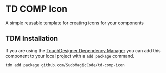 # TD COMP Icon

A simple reusable template for creating icons for your components

## TDM Installation
If you are using the [TouchDesigner Dependency Manager](https://github.com/SudoMagicCode/TouchDesigner-Dependency-Manager) you can add this component to your local project with a `add package` command.
```shell
tdm add package github.com/SudoMagicCode/td-comp-icon
``` 
